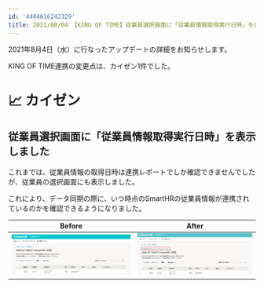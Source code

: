 ```yaml
---
id: '4404616242329'
title: 2021/08/04 【KING OF TIME】従業員選択画面に「従業員情報取得実行日時」を表示しました
---
```

2021年8月4日（水）に行なったアップデートの詳細をお知らせします。

KING OF TIME連携の変更点は、カイゼン1件でした。

# 📈 カイゼン

## 従業員選択画面に「従業員情報取得実行日時」を表示しました

これまでは、従業員情報の取得日時は連携レポートでしか確認できませんでしたが、従業員の選択画面にも表示しました。

これにより、データ同期の際に、いつ時点のSmartHRの従業員情報が連携されているのかを確認できるようになりました。

| **Before** | **After** |
| --- | --- |
|   ![](./8daa64e9-9d23-42d2-ae87-1642e4f21239-1920x648r-2.png)   | ![](./mceclip0.png) |
